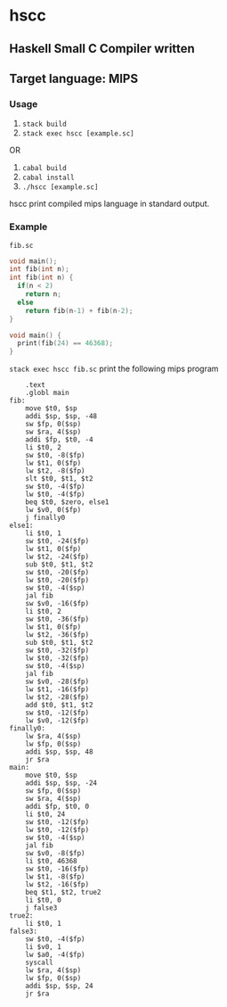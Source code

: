 # hscc
## Haskell Small C Compiler written
## Target language: MIPS

### Usage
1. `stack build`
2. `stack exec hscc [example.sc]`

OR

1. `cabal build`
2. `cabal install`
2. `./hscc [example.sc]`

hscc print compiled mips language in standard output.

### Example
`fib.sc`
```c
void main();
int fib(int n);
int fib(int n) {
  if(n < 2)
    return n;
  else
    return fib(n-1) + fib(n-2);
}

void main() {
  print(fib(24) == 46368);
}
```

`stack exec hscc fib.sc` print the following mips program
```
    .text
    .globl main
fib:
    move $t0, $sp
    addi $sp, $sp, -48
    sw $fp, 0($sp)
    sw $ra, 4($sp)
    addi $fp, $t0, -4
    li $t0, 2
    sw $t0, -8($fp)
    lw $t1, 0($fp)
    lw $t2, -8($fp)
    slt $t0, $t1, $t2
    sw $t0, -4($fp)
    lw $t0, -4($fp)
    beq $t0, $zero, else1
    lw $v0, 0($fp)
    j finally0
else1:
    li $t0, 1
    sw $t0, -24($fp)
    lw $t1, 0($fp)
    lw $t2, -24($fp)
    sub $t0, $t1, $t2
    sw $t0, -20($fp)
    lw $t0, -20($fp)
    sw $t0, -4($sp)
    jal fib
    sw $v0, -16($fp)
    li $t0, 2
    sw $t0, -36($fp)
    lw $t1, 0($fp)
    lw $t2, -36($fp)
    sub $t0, $t1, $t2
    sw $t0, -32($fp)
    lw $t0, -32($fp)
    sw $t0, -4($sp)
    jal fib
    sw $v0, -28($fp)
    lw $t1, -16($fp)
    lw $t2, -28($fp)
    add $t0, $t1, $t2
    sw $t0, -12($fp)
    lw $v0, -12($fp)
finally0:
    lw $ra, 4($sp)
    lw $fp, 0($sp)
    addi $sp, $sp, 48
    jr $ra
main:
    move $t0, $sp
    addi $sp, $sp, -24
    sw $fp, 0($sp)
    sw $ra, 4($sp)
    addi $fp, $t0, 0
    li $t0, 24
    sw $t0, -12($fp)
    lw $t0, -12($fp)
    sw $t0, -4($sp)
    jal fib
    sw $v0, -8($fp)
    li $t0, 46368
    sw $t0, -16($fp)
    lw $t1, -8($fp)
    lw $t2, -16($fp)
    beq $t1, $t2, true2
    li $t0, 0
    j false3
true2:
    li $t0, 1
false3:
    sw $t0, -4($fp)
    li $v0, 1
    lw $a0, -4($fp)
    syscall
    lw $ra, 4($sp)
    lw $fp, 0($sp)
    addi $sp, $sp, 24
    jr $ra
```
